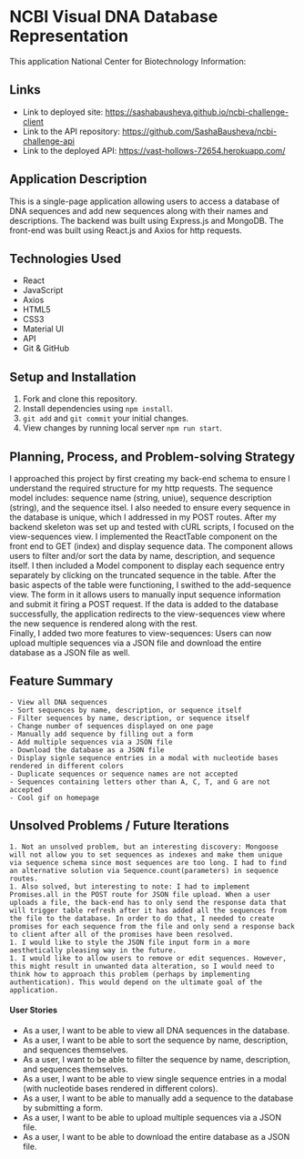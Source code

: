 # NCBI Visual DNA Database Representation

This application National Center for Biotechnology Information:

## Links
- Link to deployed site: https://sashabausheva.github.io/ncbi-challenge-client
- Link to the API repository: https://github.com/SashaBausheva/ncbi-challenge-api
- Link to the deployed API: https://vast-hollows-72654.herokuapp.com/

## Application Description
This is a single-page application allowing users to access a database of DNA sequences and add new sequences along with their names and descriptions. The backend was built using Express.js and MongoDB. The front-end was built using React.js and Axios for http requests.

## Technologies Used
- React
- JavaScript
- Axios
- HTML5
- CSS3
- Material UI
- API
- Git & GitHub

## Setup and Installation
1. Fork and clone this repository.
2. Install dependencies using `npm install`.
3. `git add` and `git commit` your initial changes.
4. View changes by running local server `npm run start`.

## Planning, Process, and Problem-solving Strategy
I approached this project by first creating my back-end schema to ensure I understand the required structure for my http requests. The sequence model includes: sequence name (string, uniue), sequence description (string), and the sequence itsel. I also needed to ensure every sequence in the database is unique, which I addressed in my POST routes.
After my backend skeleton was set up and tested with cURL scripts, I focused on the view-sequences view. I implemented the ReactTable component on the front end to GET (index) and display sequence data. The component allows users to filter and/or sort the data by name, description, and sequence itself. I then included a Model component to display each sequence entry separately by clicking on the truncated sequence in the table.
After the basic aspects of the table were functioning, I swithed to the add-sequence view. The form in it allows users to manually input sequence information and submit it firing a POST request. If the data is added to the database successfully, the application redirects to the view-sequences view where the new sequence is rendered along with the rest.  
Finally, I added two more features to view-sequences: Users can now upload multiple sequences via a JSON file and download the entire database as a JSON file as well.

## Feature Summary
    - View all DNA sequences
    - Sort sequences by name, description, or sequence itself
    - Filter sequences by name, description, or sequence itself
    - Change number of sequences displayed on one page
    - Manually add sequence by filling out a form
    - Add multiple sequences via a JSON file
    - Download the database as a JSON file
    - Display signle sequence entries in a modal with nucleotide bases rendered in different colors
    - Duplicate sequences or sequence names are not accepted
    - Sequences containing letters other than A, C, T, and G are not accepted
    - Cool gif on homepage

## Unsolved Problems / Future Iterations
    1. Not an unsolved problem, but an interesting discovery: Mongoose will not allow you to set sequences as indexes and make them unique via sequence schema since most sequences are too long. I had to find an alternative solution via Sequence.count(parameters) in sequence routes.
    1. Also solved, but interesting to note: I had to implement Promises.all in the POST route for JSON file upload. When a user uploads a file, the back-end has to only send the response data that will trigger table refresh after it has added all the sequences from the file to the database. In order to do that, I needed to create promises for each sequence from the file and only send a response back to client after all of the promises have been resolved.
    1. I would like to style the JSON file input form in a more aesthetically pleasing way in the future.
    1. I would like to allow users to remove or edit sequences. However, this might result in unwanted data alteration, so I would need to think how to approach this problem (perhaps by implementing authentication). This would depend on the ultimate goal of the application.

#### User Stories
* As a user, I want to be able to view all DNA sequences in the database.
* As a user, I want to be able to sort the sequence by name, description, and sequences themselves.
* As a user, I want to be able to filter the sequence by name, description, and sequences themselves.
* As a user, I want to be able to view single sequence entries in a modal (with nucleotide bases rendered in different colors).
* As a user, I want to be able to manually add a sequence to the database by submitting a form.
* As a user, I want to be able to upload multiple sequences via a JSON file.
* As a user, I want to be able to download the entire database as a JSON file.
